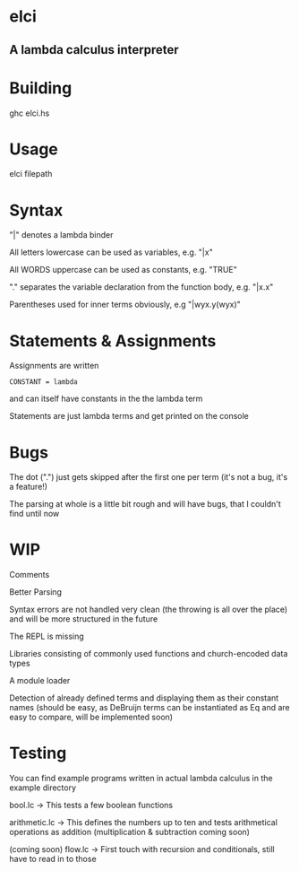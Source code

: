 # elci
## A lambda calculus interpreter

# Building
ghc elci.hs

# Usage
elci filepath

# Syntax
"|" denotes a lambda binder

All letters lowercase can be used as variables, e.g. "|x"

All WORDS uppercase can be used as constants, e.g. "TRUE"

"." separates the variable declaration from the function body, e.g. "|x.x"

Parentheses used for inner terms obviously, e.g "|wyx.y(wyx)"

# Statements & Assignments
Assignments are written

    CONSTANT = lambda

and can itself have constants in the the lambda term


Statements are just lambda terms and get printed on the console

# Bugs
The dot (".") just gets skipped after the first one per term (it's not a bug, it's a feature!)

The parsing at whole is a little bit rough and will have bugs, that I couldn't find until now

# WIP
Comments

Better Parsing

Syntax errors are not handled very clean (the throwing is all over the place) and will be more structured in the future

The REPL is missing

Libraries consisting of commonly used functions and church-encoded data types

A module loader

Detection of already defined terms and displaying them as their constant names (should be easy, as DeBruijn terms can be instantiated as Eq and are easy to compare, will be implemented soon)

# Testing
You can find example programs written in actual lambda calculus in the example directory

bool.lc -> This tests a few boolean functions

arithmetic.lc -> This defines the numbers up to ten and tests arithmetical operations as addition (multiplication & subtraction coming soon)

(coming soon) flow.lc -> First touch with recursion and conditionals, still have to read in to those
